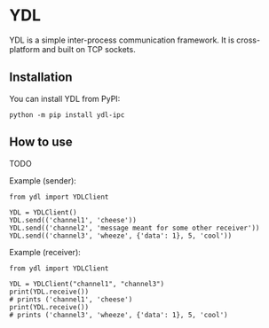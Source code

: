 # YDL

YDL is a simple inter-process communication framework. It is cross-platform and built on TCP sockets.

## Installation

You can install YDL from PyPI:
```
python -m pip install ydl-ipc
```

## How to use

TODO

Example (sender):
```
from ydl import YDLClient

YDL = YDLClient()
YDL.send(('channel1', 'cheese'))
YDL.send(('channel2', 'message meant for some other receiver'))
YDL.send(('channel3', 'wheeze', {'data': 1}, 5, 'cool'))
```

Example (receiver):
```
from ydl import YDLClient

YDL = YDLClient("channel1", "channel3")
print(YDL.receive())
# prints ('channel1', 'cheese')
print(YDL.receive())
# prints ('channel3', 'wheeze', {'data': 1}, 5, 'cool')
```
